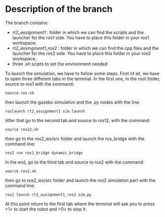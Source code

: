 # Description of the branch

The branch contains: 
* *rt2_assignment1* : folder in which we can find the scripts and the launcher for the ros1 side. You have to place this folder in your ros1 workspace; 
* *rt2_assingment1_ros2* : folder in which we can find the cpp files and the launcher for the ros2 side. You have to place this folder in your ros2 workspace;
* three .sh scipts to set the environment needed

To launch the simulation, we have to follow some steps.
First of all, we have to open three different tabs in the terminal. In the first one, in the root folder, source to ros1 with the command:
```
source ros.sh
```
then launch the gazebo simulation and the .py nodes with the line:
```
roslaunch rt2_assignment1 sim.launch
```

After that go to the second tab and source to ros12, with the command:
```
source ros12.sh
```
then go to the ros2_ws/src folder and launch the ros_bridge with the command line:
```
ros2 run ros1_bridge dynamic_bridge
```

In the end, go to the third tab and source to ros2 with the command:
```
source ros2.sh
```
then go to ros2_ws/src folder and launch the ros2 simulation part with the command line:
```
ros2 launch rt2_assignment1_ros2 sim.py
```

At this point return to the first tab where the terminal will ask you to press <1> to start the robot and <0> to stop it.